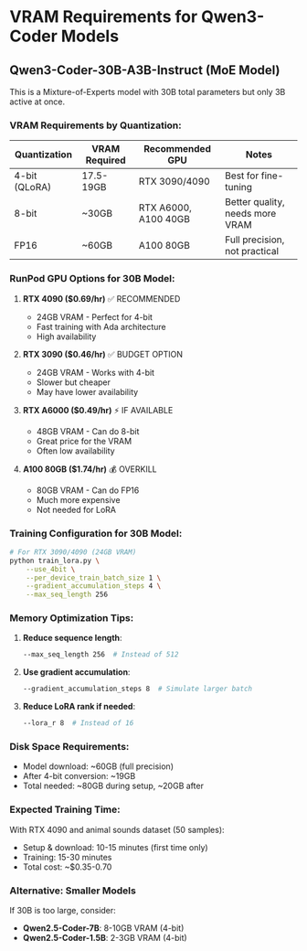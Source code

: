 # VRAM Requirements for Qwen3-Coder Models

## Qwen3-Coder-30B-A3B-Instruct (MoE Model)

This is a Mixture-of-Experts model with 30B total parameters but only 3B active at once.

### VRAM Requirements by Quantization:

| Quantization | VRAM Required | Recommended GPU | Notes |
|--------------|---------------|-----------------|-------|
| 4-bit (QLoRA) | 17.5-19GB | RTX 3090/4090 | Best for fine-tuning |
| 8-bit | ~30GB | RTX A6000, A100 40GB | Better quality, needs more VRAM |
| FP16 | ~60GB | A100 80GB | Full precision, not practical |

### RunPod GPU Options for 30B Model:

1. **RTX 4090 ($0.69/hr)** ✅ RECOMMENDED
   - 24GB VRAM - Perfect for 4-bit
   - Fast training with Ada architecture
   - High availability

2. **RTX 3090 ($0.46/hr)** ✅ BUDGET OPTION
   - 24GB VRAM - Works with 4-bit
   - Slower but cheaper
   - May have lower availability

3. **RTX A6000 ($0.49/hr)** ⚡ IF AVAILABLE
   - 48GB VRAM - Can do 8-bit
   - Great price for the VRAM
   - Often low availability

4. **A100 80GB ($1.74/hr)** 💰 OVERKILL
   - 80GB VRAM - Can do FP16
   - Much more expensive
   - Not needed for LoRA

### Training Configuration for 30B Model:

```bash
# For RTX 3090/4090 (24GB VRAM)
python train_lora.py \
    --use_4bit \
    --per_device_train_batch_size 1 \
    --gradient_accumulation_steps 4 \
    --max_seq_length 256
```

### Memory Optimization Tips:

1. **Reduce sequence length**: 
   ```bash
   --max_seq_length 256  # Instead of 512
   ```

2. **Use gradient accumulation**:
   ```bash
   --gradient_accumulation_steps 8  # Simulate larger batch
   ```

3. **Reduce LoRA rank if needed**:
   ```bash
   --lora_r 8  # Instead of 16
   ```

### Disk Space Requirements:

- Model download: ~60GB (full precision)
- After 4-bit conversion: ~19GB
- Total needed: ~80GB during setup, ~20GB after

### Expected Training Time:

With RTX 4090 and animal sounds dataset (50 samples):
- Setup & download: 10-15 minutes (first time only)
- Training: 15-30 minutes
- Total cost: ~$0.35-0.70

### Alternative: Smaller Models

If 30B is too large, consider:
- **Qwen2.5-Coder-7B**: 8-10GB VRAM (4-bit)
- **Qwen2.5-Coder-1.5B**: 2-3GB VRAM (4-bit)